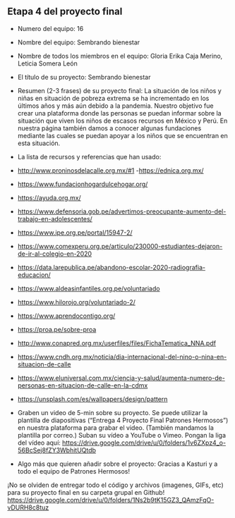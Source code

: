 ## Etapa 4 del proyecto final

- Numero del equipo: 16
- Nombre del equipo: Sembrando bienestar
- Nombre de todos los miembros en el equipo: Gloria Erika Caja Merino, Leticia Somera León
- El título de su proyecto: Sembrando bienestar
- Resumen (2-3 frases) de su proyecto final:
La situación de los niños y niñas en situación de pobreza extrema se ha incrementado en los últimos años y más aún debido a la pandemia. 
Nuestro objetivo fue crear una plataforma donde las personas se puedan informar sobre la situación que viven los niños de escasos recursos en México y Perú. 
En nuestra página también damos a conocer algunas fundaciones mediante las cuales se puedan apoyar a los niños que se encuentran en esta situación. 

- La lista de recursos y referencias que han usado:
- http://www.proninosdelacalle.org.mx/#1 
-https://ednica.org.mx/
- https://www.fundacionhogardulcehogar.org/ 
- https://ayuda.org.mx/ 
- https://www.defensoria.gob.pe/advertimos-preocupante-aumento-del-trabajo-en-adolescentes/
- https://www.ipe.org.pe/portal/15947-2/
- https://www.comexperu.org.pe/articulo/230000-estudiantes-dejaron-de-ir-al-colegio-en-2020
- https://data.larepublica.pe/abandono-escolar-2020-radiografia-educacion/
- https://www.aldeasinfantiles.org.pe/voluntariado
- https://www.hilorojo.org/voluntariado-2/
- https://www.aprendocontigo.org/
- https://proa.pe/sobre-proa
- http://www.conapred.org.mx/userfiles/files/FichaTematica_NNA.pdf
- https://www.cndh.org.mx/noticia/dia-internacional-del-nino-o-nina-en-situacion-de-calle 
- https://www.eluniversal.com.mx/ciencia-y-salud/aumenta-numero-de-personas-en-situacion-de-calle-en-la-cdmx 
- https://unsplash.com/es/wallpapers/design/pattern

- Graben un video de 5-min sobre su proyecto. Se puede utilizar la plantilla de diapositivas (“Entrega 4 Proyecto Final Patrones Hermosos”) en nuestra plataforma para grabar el video. (También mandamos la plantilla por correo.) Suban su vídeo a YouTube o Vimeo. Pongan la liga del vídeo aquí: 
https://drive.google.com/drive/u/0/folders/1v6ZXpz4_o-56BcSej8fZY3WbhitUQtdb

- Algo más que quieren añadir sobre el proyecto: Gracias a Kasturi y a todo el equipo de Patrones Hermosos!

¡No se olviden de entregar todo el código y archivos (imagenes, GIFs, etc) para su proyecto final en su carpeta grupal en Github!
https://drive.google.com/drive/u/0/folders/1Ns2b9tK15GZ3_QAmzFqO-vDURH8c8tuz
